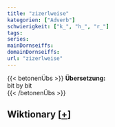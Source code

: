 ```yaml
---
title: "zizerlweise"
kategorien: ["Adverb"]
schwierigkeit: ["k_", "h_", "r_"]
tags:
series:
mainDornseiffs:
domainDornseiffs:
url: "zizerlweise"
---
```


{{< betonenÜbs >}}
**Übersetzung:**  
bit by bit  
{{< /betonenÜbs >}}

## Wiktionary [[+](https://de.wiktionary.org/wiki/zizerlweise)]


